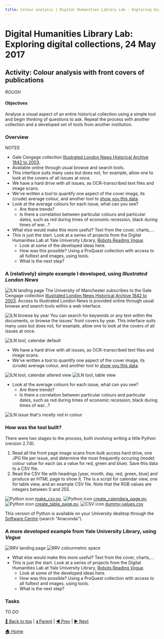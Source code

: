 ```yaml
---
title: Colour analysis | Digital Humanities Library Lab - Exploring digital collections, 24 May 2017
---
```


# Digital Humanities Library Lab: Exploring digital collections, 24 May 2017


## Activity: Colour analysis with front covers of publications

_ROUGH_

#### Objectives
Analyse a visual aspect of an entire historical collection using a simple tool and begin thinking of questions to ask. Repeat the process with another collection and a developed set of tools from another institution.

### Overview
_NOTES_
- Gale Cengage collection [Illustrated London News Historical Archive 1842 to 2003](http://www.library.manchester.ac.uk/search-resources/databases/i/dbname-377375-en.htm). 
- Available online through usual browse and search tools.
- This interface suits many uses but does not, for example, allow one to look at the covers of all issues at once.
- We have a hard drive with all issues, as OCR-transcribed text files and image scans.
- We've written a tool to quantify one aspect of the cover image, its (crude) average colour, and another tool to [show you this data](calendara.html).
- Look at the average colours for each issue, what can you see?
  * Are there trends?
  * Is there a correlation between particular colours and particular dates, such as red during times of economic recession, black during times of war...?
- What else would make this more useful? Text from the cover, charts,...
- This is just the start. Look at a series of projects from the Digital Humanities Lab at Yale University Library, [Robots Reading _Vogue_](http://dh.library.yale.edu/projects/vogue/).
  * Look at some of the developed ideas here.
  * How was this possible? Using a ProQuest collection with access to all fulltext and images, using tools.
  * What is the next step?

### A (relatively) simple example I developed, using _Illustrated London News_  
![ILN landing page](img/iln-110.png)
The University of Manchester subscribes to the Gale Cengage collection [Illustrated London News Historical Archive 1842 to 2003](http://www.library.manchester.ac.uk/search-resources/databases/i/dbname-377375-en.htm). Access to Illustrated London News is provided online through usual browse and search tools within a web interface.

![ILN browse by year](img/iln-120.png)
You can search for keywords or any text within the documents, or browse the issues' front covers by year. This interface suits many uses but does not, for example, allow one to look at the covers of all issues at once.

![ILN tool, calendar default](img/iln-130.png)
- We have a hard drive with all issues, as OCR-transcribed text files and image scans.
- We've written a tool to quantify one aspect of the cover image, its (crude) average colour, and another tool to [show you this data](calendara.html).

![ILN tool, calendar altered view](img/iln-131.png)
![ILN tool, table view](img/iln-140.png)
- Look at the average colours for each issue, what can you see?
  * Are there trends?
  * Is there a correlation between particular colours and particular dates, such as red during times of economic recession, black during times of war...?

![ILN issue that's mostly red in colour](img/iln-150.png)

  
### How was the tool built?
There were two stages to the process, both involving writing a little Python (version 2.7.6).

1. Read all the front page image scans from bulk access hard drive, one JPG file per issue, and determine the most frequently occuring (mode) colour value for each (as a value for red, green and blue). Save this data to a CSV file.
2. Read the CSV file with headings [year, month, day, red, green, blue] and produce an HTML page to show it. The is a script for calendar view, one for table view, and an example CSV file. Note that the RGB values are integers between 0 and 255.

![Python icon](img/python-16.png) [make_csv.py](src/make_csv.py),
![Python icon](img/python-16.png) [create_calendara_page.py](src/create_calendara_page.py),
![Python icon](img/python-16.png) [create_table_page.py](src/create_table_page.py),
![CSV icon](img/csv-16.png) [dummy-values.csv](src/dummy-values.csv)

This version of Python is available on your University desktop through the [Software Centre](http://www.itservices.manchester.ac.uk/software/) (search "Anaconda").

### A more developed example from Yale University Library, using _Vogue_
![RRV landing page](img/rrv-110.png)
![RRV colourmetric space](img/rrv-120.png)
- What else would make this more useful? Text from the cover, charts,...
- This is just the start. Look at a series of projects from the Digital Humanities Lab at Yale University Library, [Robots Reading _Vogue_](http://dh.library.yale.edu/projects/vogue/).
  * Look at some of the developed ideas here.
  * How was this possible? Using a ProQuest collection with access to all fulltext and images, using tools.
  * What is the next step?

### Tasks
_TO DO_



[:arrow_up_small: Back to top](#activity-colour-analysi-with-front-covers-of-publications) | [:arrow_double_up: Parent](index.html) | [:arrow_backward: Prev](jstorta.html) | [:arrow_forward: Next](wrapping.html)

[:house: Home](/)
